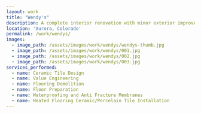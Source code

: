 ```yaml
---
layout: work
title: "Wendy's"
description: A complete interior renovation with minor exterior improvements.
location: 'Aurora, Colorado'
permalink: /work/wendys/
images:
  - image_path: /assets/images/work/wendys/wendys-thumb.jpg
  - image_path: /assets/images/work/wendys/001.jpg
  - image_path: /assets/images/work/wendys/002.jpg
  - image_path: /assets/images/work/wendys/003.jpg
services_performed:
  - name: Ceramic Tile Design
  - name: Value Engineering
  - name: Flooring Demolition
  - name: Floor Preparation
  - name: Waterproofing and Anti Fracture Membranes
  - name: Heated Flooring Ceramic/Porcelain Tile Installation
---
```

